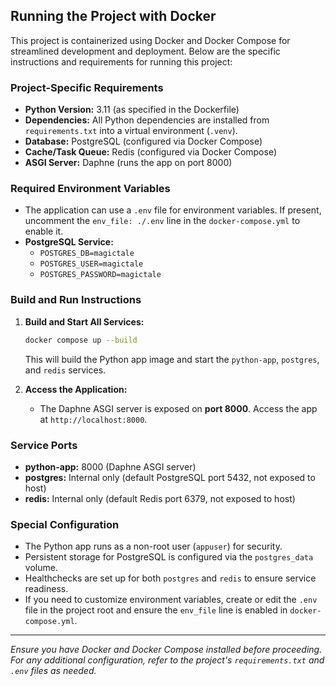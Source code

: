 ## Running the Project with Docker

This project is containerized using Docker and Docker Compose for streamlined development and deployment. Below are the specific instructions and requirements for running this project:

### Project-Specific Requirements
- **Python Version:** 3.11 (as specified in the Dockerfile)
- **Dependencies:** All Python dependencies are installed from `requirements.txt` into a virtual environment (`.venv`).
- **Database:** PostgreSQL (configured via Docker Compose)
- **Cache/Task Queue:** Redis (configured via Docker Compose)
- **ASGI Server:** Daphne (runs the app on port 8000)

### Required Environment Variables
- The application can use a `.env` file for environment variables. If present, uncomment the `env_file: ./.env` line in the `docker-compose.yml` to enable it.
- **PostgreSQL Service:**
  - `POSTGRES_DB=magictale`
  - `POSTGRES_USER=magictale`
  - `POSTGRES_PASSWORD=magictale`

### Build and Run Instructions
1. **Build and Start All Services:**
   ```sh
   docker compose up --build
   ```
   This will build the Python app image and start the `python-app`, `postgres`, and `redis` services.

2. **Access the Application:**
   - The Daphne ASGI server is exposed on **port 8000**. Access the app at `http://localhost:8000`.

### Service Ports
- **python-app:** 8000 (Daphne ASGI server)
- **postgres:** Internal only (default PostgreSQL port 5432, not exposed to host)
- **redis:** Internal only (default Redis port 6379, not exposed to host)

### Special Configuration
- The Python app runs as a non-root user (`appuser`) for security.
- Persistent storage for PostgreSQL is configured via the `postgres_data` volume.
- Healthchecks are set up for both `postgres` and `redis` to ensure service readiness.
- If you need to customize environment variables, create or edit the `.env` file in the project root and ensure the `env_file` line is enabled in `docker-compose.yml`.

---

*Ensure you have Docker and Docker Compose installed before proceeding. For any additional configuration, refer to the project's `requirements.txt` and `.env` files as needed.*
